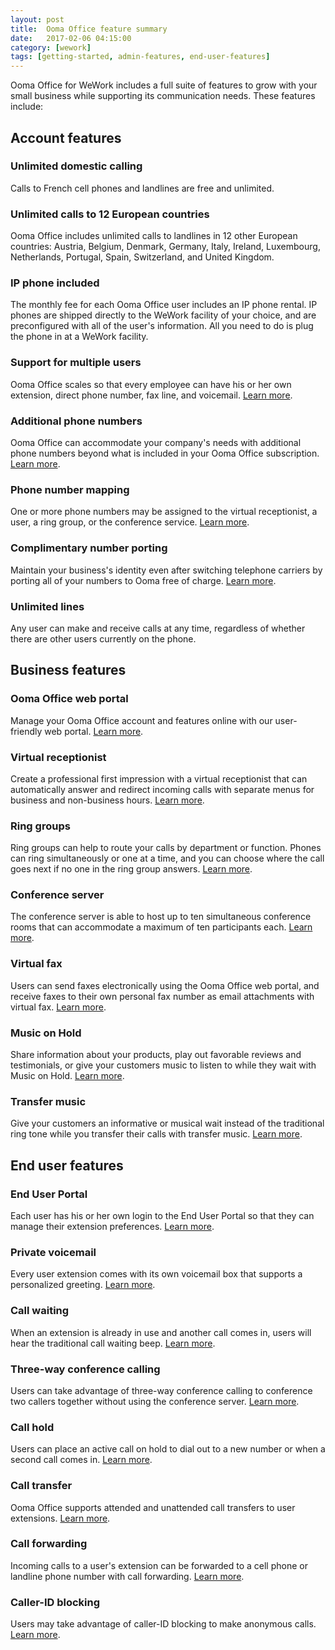 ```yaml
---
layout: post
title:  Ooma Office feature summary
date:   2017-02-06 04:15:00
category: [wework]
tags: [getting-started, admin-features, end-user-features]
---
```


Ooma Office for WeWork includes a full suite of features to grow with your small business while supporting its communication needs. These features include: 

## Account features

### Unlimited domestic calling

Calls to French cell phones and landlines are free and unlimited.

### Unlimited calls to 12 European countries

Ooma Office includes unlimited calls to landlines in 12 other European countries: Austria, Belgium, Denmark, Germany, Italy, Ireland, Luxembourg, Netherlands, Portugal, Spain, Switzerland, and United Kingdom.

### IP phone included

The monthly fee for each Ooma Office user includes an IP phone rental. IP phones are shipped directly to the WeWork facility of your choice, and are preconfigured with all of the user's information. All you need to do is plug the phone in at a WeWork facility.

### Support for multiple users

Ooma Office scales so that every employee can have his or her own extension, direct phone number, fax line, and voicemail. [Learn more](/au/en/setting-up-extensions).

### Additional phone numbers

Ooma Office can accommodate your company's needs with additional phone numbers beyond what is included in your Ooma Office subscription. [Learn more](/au/en/adding-additional-phone-numbers).

### Phone number mapping

One or more phone numbers may be assigned to the virtual receptionist, a user, a ring group, or the conference service. [Learn more](/au/en/mapping-phone-numbers).

### Complimentary number porting

Maintain your business's identity even after switching telephone carriers by porting all of your numbers to Ooma free of charge. [Learn more](/au/en/porting-in-your-phone-numbers).

### Unlimited lines

Any user can make and receive calls at any time, regardless of whether there are other users currently on the phone. 

## Business features

### Ooma Office web portal

Manage your Ooma Office account and features online with our user-friendly web portal. [Learn more](/au/en/ooma-office-web-portal-admin-guide).

### Virtual receptionist

Create a professional first impression with a virtual receptionist that can automatically answer and redirect incoming calls with separate menus for business and non-business hours. [Learn more](/au/en/virtual-receptionist).

### Ring groups

Ring groups can help to route your calls by department or function. Phones can ring simultaneously or one at a time, and you can choose where the call goes next if no one in the ring group answers. [Learn more](/au/en/ring-groups).

### Conference server

The conference server is able to host up to ten simultaneous conference rooms that can accommodate a maximum of ten participants each. [Learn more](/au/en/conference-server).

### Virtual fax

Users can send faxes electronically using the Ooma Office web portal, and receive faxes to their own personal fax number as email attachments with virtual fax. [Learn more](/au/en/virtual-fax). 

### Music on Hold

Share information about your products, play out favorable reviews and testimonials, or give your customers music to listen to while they wait with Music on Hold. [Learn more](/au/en/music-on-hold).

### Transfer music

Give your customers an informative or musical wait instead of the traditional ring tone while you transfer their calls with transfer music. [Learn more](/au/en/transfer-music).

## End user features

### End User Portal

Each user has his or her own login to the End User Portal so that they can manage their extension preferences. [Learn more](/au/en/ooma-end-user-portal).

### Private voicemail

Every user extension comes with its own voicemail box that supports a personalized greeting. [Learn more](/au/en/voicemail).

### Call waiting

When an extension is already in use and another call comes in, users will hear the traditional call waiting beep. [Learn more](/au/en/call-waiting).

### Three-way conference calling

Users can take advantage of three-way conference calling to conference two callers together without using the conference server. [Learn more](/au/en/three-way-call-conferencing).

### Call hold

Users can place an active call on hold to dial out to a new number or when a second call comes in. [Learn more](/au/en/placing-calls-on-hold).

### Call transfer

Ooma Office supports attended and unattended call transfers to user extensions. [Learn more](/au/en/transferring-calls).

### Call forwarding

Incoming calls to a user's extension can be forwarded to a cell phone or landline phone number with call forwarding. [Learn more](/au/en/call-forwarding).

### Caller-ID blocking

Users may take advantage of caller-ID blocking to make anonymous calls. [Learn more](/au/en/caller-id-blocking).